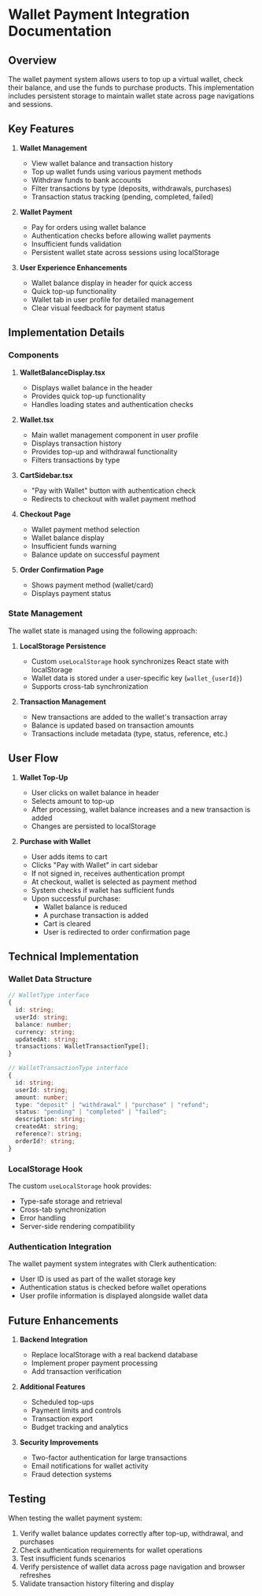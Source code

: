# Wallet Payment Integration Documentation

## Overview

The wallet payment system allows users to top up a virtual wallet, check their balance, and use the funds to purchase products. This implementation includes persistent storage to maintain wallet state across page navigations and sessions.

## Key Features

1. **Wallet Management**
   - View wallet balance and transaction history
   - Top up wallet funds using various payment methods
   - Withdraw funds to bank accounts
   - Filter transactions by type (deposits, withdrawals, purchases)
   - Transaction status tracking (pending, completed, failed)

2. **Wallet Payment**
   - Pay for orders using wallet balance
   - Authentication checks before allowing wallet payments
   - Insufficient funds validation
   - Persistent wallet state across sessions using localStorage

3. **User Experience Enhancements**
   - Wallet balance display in header for quick access
   - Quick top-up functionality
   - Wallet tab in user profile for detailed management
   - Clear visual feedback for payment status

## Implementation Details

### Components

1. **WalletBalanceDisplay.tsx**
   - Displays wallet balance in the header
   - Provides quick top-up functionality
   - Handles loading states and authentication checks

2. **Wallet.tsx**
   - Main wallet management component in user profile
   - Displays transaction history
   - Provides top-up and withdrawal functionality
   - Filters transactions by type

3. **CartSidebar.tsx**
   - "Pay with Wallet" button with authentication check
   - Redirects to checkout with wallet payment method

4. **Checkout Page**
   - Wallet payment method selection
   - Wallet balance display
   - Insufficient funds warning
   - Balance update on successful payment

5. **Order Confirmation Page**
   - Shows payment method (wallet/card)
   - Displays payment status

### State Management

The wallet state is managed using the following approach:

1. **LocalStorage Persistence**
   - Custom `useLocalStorage` hook synchronizes React state with localStorage
   - Wallet data is stored under a user-specific key (`wallet_{userId}`)
   - Supports cross-tab synchronization

2. **Transaction Management**
   - New transactions are added to the wallet's transaction array
   - Balance is updated based on transaction amounts
   - Transactions include metadata (type, status, reference, etc.)

## User Flow

1. **Wallet Top-Up**
   - User clicks on wallet balance in header
   - Selects amount to top-up
   - After processing, wallet balance increases and a new transaction is added
   - Changes are persisted to localStorage

2. **Purchase with Wallet**
   - User adds items to cart
   - Clicks "Pay with Wallet" in cart sidebar
   - If not signed in, receives authentication prompt
   - At checkout, wallet is selected as payment method
   - System checks if wallet has sufficient funds
   - Upon successful purchase:
     - Wallet balance is reduced
     - A purchase transaction is added
     - Cart is cleared
     - User is redirected to order confirmation page

## Technical Implementation

### Wallet Data Structure

```typescript
// WalletType interface
{
  id: string;
  userId: string;
  balance: number;
  currency: string;
  updatedAt: string;
  transactions: WalletTransactionType[];
}

// WalletTransactionType interface
{
  id: string;
  userId: string;
  amount: number;
  type: "deposit" | "withdrawal" | "purchase" | "refund";
  status: "pending" | "completed" | "failed";
  description: string;
  createdAt: string;
  reference?: string;
  orderId?: string;
}
```

### LocalStorage Hook

The custom `useLocalStorage` hook provides:
- Type-safe storage and retrieval
- Cross-tab synchronization
- Error handling
- Server-side rendering compatibility

### Authentication Integration

The wallet payment system integrates with Clerk authentication:
- User ID is used as part of the wallet storage key
- Authentication status is checked before wallet operations
- User profile information is displayed alongside wallet data

## Future Enhancements

1. **Backend Integration**
   - Replace localStorage with a real backend database
   - Implement proper payment processing
   - Add transaction verification

2. **Additional Features**
   - Scheduled top-ups
   - Payment limits and controls
   - Transaction export
   - Budget tracking and analytics

3. **Security Improvements**
   - Two-factor authentication for large transactions
   - Email notifications for wallet activity
   - Fraud detection systems

## Testing

When testing the wallet payment system:
1. Verify wallet balance updates correctly after top-up, withdrawal, and purchases
2. Check authentication requirements for wallet operations
3. Test insufficient funds scenarios
4. Verify persistence of wallet data across page navigation and browser refreshes
5. Validate transaction history filtering and display

